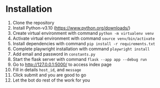 # Installation
1. Clone the repository
2. Install Python-v3.10 (https://www.python.org/downloads/)
3. Create virtual environment with command `python -m virtualenv venv`
4. Activate virtual environment with command `source venv/bin/activate`
5. Install dependencies with command `pip install -r requirements.txt`
6. Complete playwright installation with command `playwright install`
7. Add email and password in `constants.py`
8. Start the flask server with command `flask --app app --debug run`
9. Go to http://127.0.0.1:5000/ to access index page
10. Fill in details `host_id`, and `message`
11. Click submit and you are good to go
12. Let the bot do rest of the work for you
